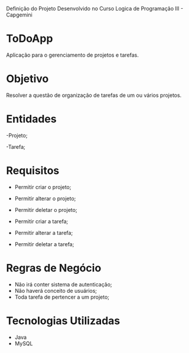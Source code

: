 Definição do Projeto Desenvolvido no Curso Logica de Programação III - Capgemini

# ToDoApp
 Aplicação para o gerenciamento de projetos e tarefas.


# Objetivo
 Resolver a questão de organização de tarefas de um ou vários projetos.
 
# Entidades
 -Projeto;
 
 -Tarefa;
 
# Requisitos
  - Permitir criar o projeto;
  - Permitir alterar o projeto;
  - Permitir deletar o projeto;
  
  - Permitir criar a tarefa;
  - Permitir alterar a tarefa;
  - Permitir deletar a tarefa;

# Regras de Negócio
  - Não irá conter sistema de autenticação;
  - Não haverá conceito de usuários;
  - Toda tarefa de pertencer a um projeto;

# Tecnologias Utilizadas
  - Java
  - MySQL
